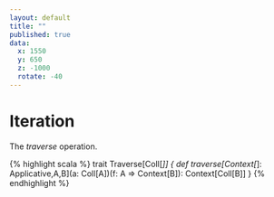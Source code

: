 ```yaml
---
layout: default
title: ""
published: true
data:
  x: 1550
  y: 650
  z: -1000
  rotate: -40
---
```


# Iteration #

The *traverse* operation.

{% highlight scala %}
trait Traverse[Coll[_]] {
  def traverse[Context[_]: Applicative,A,B](a: Coll[A])(f: A => Context[B]): Context[Coll[B]]
}
{% endhighlight %}